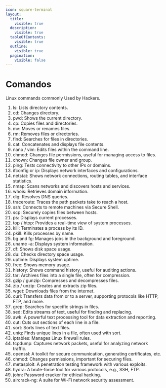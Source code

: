 ```yaml
---
icon: square-terminal
layout:
  title:
    visible: true
  description:
    visible: true
  tableOfContents:
    visible: true
  outline:
    visible: true
  pagination:
    visible: false
---
```


# Comandos

Linux commands commonly Used by Hackers.

1. ls: Lists directory contents.
2. cd: Changes directory.
3. pwd: Shows the current directory.
4. cp: Copies files and directories.
5. mv: Moves or renames files.
6. rm: Removes files or directories.
7. find: Searches for files in directories.
8. cat: Concatenates and displays file contents.
9. nano / vim: Edits files within the command line.
10. chmod: Changes file permissions, useful for managing access to files.
11. chown: Changes file owner and group.
12. ping: Tests connectivity to other IPs or domains.
13. ifconfig or ip: Displays network interfaces and configurations.
14. netstat: Shows network connections, routing tables, and interface statistics.
15. nmap: Scans networks and discovers hosts and services.
16. whois: Retrieves domain information.
17. dig: Resolves DNS queries.
18. traceroute: Traces the path packets take to reach a host.
19. ssh: Connects to remote machines via Secure Shell.
20. scp: Securely copies files between hosts.
21. ps: Displays current processes.
22. top / htop: Provides a real-time view of system processes.
23. kill: Terminates a process by its ID.
24. pkill: Kills processes by name.
25. bg and fg: Manages jobs in the background and foreground.
26. uname -a: Displays system information.
27. df: Shows disk space usage.
28. du: Checks directory space usage.
29. uptime: Displays system uptime.
30. free: Shows memory usage.
31. history: Shows command history, useful for auditing actions.
32. tar: Archives files into a single file, often for compression.
33. gzip / gunzip: Compresses and decompresses files.
34. zip / unzip: Creates and extracts zip files.
35. wget: Downloads files from the internet.
36. curl: Transfers data from or to a server, supporting protocols like HTTP, FTP, and more.
37. grep: Searches for specific strings in files.
38. sed: Edits streams of text, useful for finding and replacing.
39. awk: A powerful text processing tool for data extraction and reporting.
40. cut: Cuts out sections of each line in a file.
41. sort: Sorts lines of text files.
42. uniq: Finds unique lines in a file, often used with sort.
43. iptables: Manages Linux firewall rules.
44. tcpdump: Captures network packets, useful for analyzing network traffic.
45. openssl: A toolkit for secure communication, generating certificates, etc.
46. chmod: Changes permissions, important for securing files.
47. metasploit: A penetration testing framework with various exploits.
48. hydra: A brute-force tool for various protocols, e.g., SSH, FTP.
49. john: Password cracker for ethical hacking.
50. aircrack-ng: A suite for Wi-Fi network security assessment.
